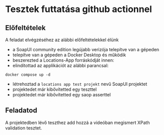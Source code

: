# Tesztek futtatása github actionnel

## Előfeltételek
A feladat elvégzéséhez az alábbi előfeltételekkel élünk
* a SoapUI community edition legújabb verizója telepítve van a gépeden
* telepítve van a gépeden a Docker Desktop és működik
* beszerezted a Locations-App forráskódját innen:
* elindítottad az applikációt az alábbi parancsal:
```
docker compose up -d
```
* létrehoztad a `locations app test projekt` nevű SoapUI projektet
* projektedet már kibővítetted egy teszttel
* projektedet már kibővítetted egy saop asserttel

## Feladatod
A projektedben lévő teszthez add hozzá a videóban megismert XPath validation tesztet.